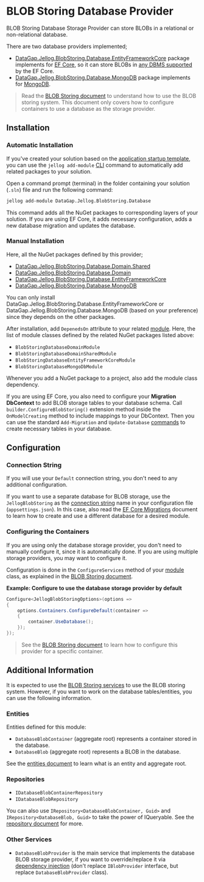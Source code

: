 # BLOB Storing Database Provider

BLOB Storing Database Storage Provider can store BLOBs in a relational or non-relational database.

There are two database providers implemented;

* [DataGap.Jellog.BlobStoring.Database.EntityFrameworkCore](https://www.nuget.org/packages/DataGap.Jellog.BlobStoring.Database.EntityFrameworkCore) package implements for [EF Core](Entity-Framework-Core.md), so it can store BLOBs in [any DBMS supported](https://docs.microsoft.com/en-us/ef/core/providers/) by the EF Core.
* [DataGap.Jellog.BlobStoring.Database.MongoDB](https://www.nuget.org/packages/DataGap.Jellog.BlobStoring.Database.MongoDB) package implements for [MongoDB](MongoDB.md).

> Read the [BLOB Storing document](Blob-Storing.md) to understand how to use the BLOB storing system. This document only covers how to configure containers to use a database as the storage provider.

## Installation

### Automatic Installation

If you've created your solution based on the [application startup template](Startup-Templates/Application.md), you can use the `jellog add-module` [CLI](CLI.md) command to automatically add related packages to your solution.

Open a command prompt (terminal) in the folder containing your solution (`.sln`) file and run the following command:

````bash
jellog add-module DataGap.Jellog.BlobStoring.Database
````

This command adds all the NuGet packages to corresponding layers of your solution. If you are using EF Core, it adds necessary configuration, adds a new database migration and updates the database.

### Manual Installation

Here, all the NuGet packages defined by this provider;

* [DataGap.Jellog.BlobStoring.Database.Domain.Shared](https://www.nuget.org/packages/DataGap.Jellog.BlobStoring.Database.Domain.Shared)
* [DataGap.Jellog.BlobStoring.Database.Domain](https://www.nuget.org/packages/DataGap.Jellog.BlobStoring.Database.Domain)
* [DataGap.Jellog.BlobStoring.Database.EntityFrameworkCore](https://www.nuget.org/packages/DataGap.Jellog.BlobStoring.Database.EntityFrameworkCore)
* [DataGap.Jellog.BlobStoring.Database.MongoDB](https://www.nuget.org/packages/DataGap.Jellog.BlobStoring.Database.MongoDB)

You can only install DataGap.Jellog.BlobStoring.Database.EntityFrameworkCore or DataGap.Jellog.BlobStoring.Database.MongoDB (based on your preference) since they depends on the other packages.

After installation, add `DepenedsOn` attribute to your related [module](Module-Development-Basics.md). Here, the list of module classes defined by the related NuGet packages listed above:

* `BlobStoringDatabaseDomainModule`
* `BlobStoringDatabaseDomainSharedModule`
* `BlobStoringDatabaseEntityFrameworkCoreModule`
* `BlobStoringDatabaseMongoDbModule`

Whenever you add a NuGet package to a project, also add the module class dependency.

If you are using EF Core, you also need to configure your **Migration DbContext** to add BLOB storage tables to your database schema. Call `builder.ConfigureBlobStoring()` extension method inside the `OnModelCreating` method to include mappings to your DbContext. Then you can use the standard `Add-Migration` and `Update-Database` [commands](https://docs.microsoft.com/en-us/ef/core/managing-schemas/migrations/) to create necessary tables in your database.

## Configuration

### Connection String

If you will use your `Default` connection string, you don't need to any additional configuration.

If you want to use a separate database for BLOB storage, use the `JellogBlobStoring` as the [connection string](Connection-Strings.md) name in your configuration file (`appsettings.json`). In this case, also read the [EF Core Migrations](Entity-Framework-Core-Migrations.md) document to learn how to create and use a different database for a desired module.

### Configuring the Containers

If you are using only the database storage provider, you don't need to manually configure it, since it is automatically done. If you are using multiple storage providers, you may want to configure it.

Configuration is done in the `ConfigureServices` method of your [module](Module-Development-Basics.md) class, as explained in the [BLOB Storing document](Blob-Storing.md).

**Example: Configure to use the database storage provider by default**

````csharp
Configure<JellogBlobStoringOptions>(options =>
{
    options.Containers.ConfigureDefault(container =>
    {
        container.UseDatabase();
    });
});
````

> See the [BLOB Storing document](Blob-Storing.md) to learn how to configure this provider for a specific container.

## Additional Information

It is expected to use the [BLOB Storing services](Blob-Storing.md) to use the BLOB storing system. However, if you want to work on the database tables/entities, you can use the following information.

### Entities

Entities defined for this module:

* `DatabaseBlobContainer` (aggregate root) represents a container stored in the database.
* `DatabaseBlob` (aggregate root) represents a BLOB in the database.

See the [entities document](Entities.md) to learn what is an entity and aggregate root.

### Repositories

* `IDatabaseBlobContainerRepository`
* `IDatabaseBlobRepository`

You can also use `IRepository<DatabaseBlobContainer, Guid>` and `IRepository<DatabaseBlob, Guid>` to take the power of IQueryable. See the [repository document](Repositories.md) for more.

### Other Services

* `DatabaseBlobProvider` is the main service that implements the database BLOB storage provider, if you want to override/replace it via [dependency injection](Dependency-Injection.md) (don't replace `IBlobProvider` interface, but replace `DatabaseBlobProvider` class).